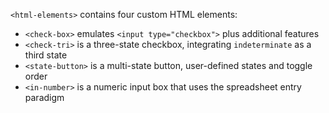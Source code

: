 `<html-elements>` contains four custom HTML elements:
- `<check-box>` emulates `<input type="checkbox">` plus additional features
- `<check-tri>` is a three-state checkbox, integrating `indeterminate` as a third state
- `<state-button>` is a multi-state button, user-defined states and toggle order
- `<in-number>` is a numeric input box that uses the spreadsheet entry paradigm
